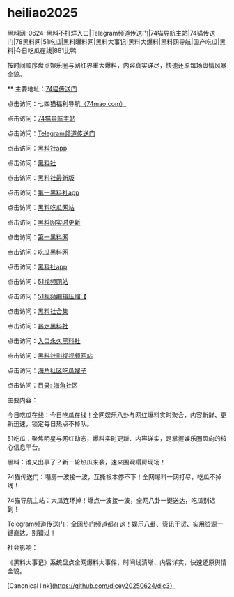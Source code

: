 # heiliao2025
黑料网-0624-黑料不打烊入口|Telegram频道传送门|74猫导航主站|74猫传送门|78黑料网|51吃瓜|黑料曝料网|黑料大事记|黑料大爆料|黑料网导航|国产吃瓜|黑料|今日吃瓜在线|881比鸭

按时间顺序盘点娱乐圈与网红界重大爆料，内容真实详尽，快速还原每场舆情风暴全貌。

** 主要地址：<a href="https://74mao.com/">74猫传送门</a>

点击访问：七四猫福利导航<a href="https://74mao.com/">（74mao.com）</a>

点击访问：<a href="https://74mao.com/">74猫导航主站</a>

点击访问：<a href="https://74mao.com/">Telegram频道传送门</a>

点击访问：<a href="https://hls-44.pages.dev/">黑料社app</a>

点击访问：<a href="https://hls-45.pages.dev/">黑料社</a>

点击访问：<a href="https://hls-46.pages.dev/">黑料社最新版</a>

点击访问：<a href="https://hls-47.pages.dev/">第一黑料社app</a>

点击访问：<a href="https://hls-48.pages.dev/">黑料吃瓜网站</a>

点击访问：<a href="https://hls-49.pages.dev/">黑料网实时更新</a>

点击访问：<a href="https://hls-50.pages.dev/">第一黑料网</a>

点击访问：<a href="https://hls-51.pages.dev/">吃瓜黑料网</a>

点击访问：<a href="https://hls-52.pages.dev/">黑料社app</a>

点击访问：<a href="https://hj-840.pages.dev/">51视频网站</a>

点击访问：<a href="https://hj-843.pages.dev/">51视频编辑压缩【</a>

点击访问：<a href="https://hls-20.pages.dev/">黑料社合集</a>

点击访问：<a href="https://hls-21.pages.dev/">暴走黑料社</a>

点击访问：<a href="https://hls-22.pages.dev/">入口永久黑料社</a>

点击访问：<a href="https://hls-23.pages.dev/">黑料社影视视频网站</a>

点击访问：<a href="https://hj-765.pages.dev/">海角社区吃瓜嫂子</a>

点击访问：<a href="https://hj-786.pages.dev/">目录: 海角社区</a>

主要内容：

今日吃瓜在线：今日吃瓜在线！全网娱乐八卦与网红爆料实时聚合，内容新鲜、更新迅速，锁定每日热点不掉队。


51吃瓜：聚焦明星与网红动态，爆料实时更新、内容详实，是掌握娱乐圈风向的核心信息平台。

黑料：谁又出事了？新一轮热瓜来袭，速来围观塌房现场！

74猫传送门：塌房一波接一波，互撕根本停不下！全网爆料一网打尽，吃瓜不掉线！


74猫导航主站：大瓜连环掉！爆点一波接一波，全网八卦一键送达，吃瓜别迟到！

Telegram频道传送门：全网热门频道都在这！娱乐八卦、资讯干货、实用资源一键直达，别错过！

社会影响：

《黑料大事记》系统盘点全网爆料大事件，时间线清晰、内容详实，快速还原舆情全貌。

[Canonical link](https://github.com/dicey20250624/dic3）

